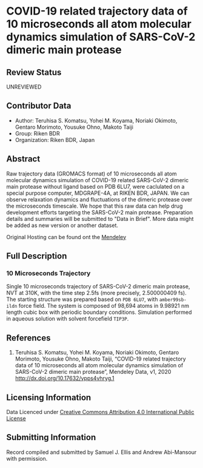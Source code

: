 # COVID-19 related trajectory data of 10 microseconds all atom molecular dynamics simulation of SARS-CoV-2 dimeric main protease

## Review Status

UNREVIEWED

## Contributor Data

* Author: Teruhisa S. Komatsu, Yohei M. Koyama, Noriaki Okimoto, Gentaro Morimoto, Yousuke Ohno, Makoto Taiji
* Group: Riken BDR
* Organization: Riken BDR, Japan

## Abstract 

Raw trajectory data (GROMACS format) of 10 microseconds all atom molecular dynamics simulation of COVID-19 related SARS-CoV-2 dimeric main protease without ligand based on PDB 6LU7, were caclulated on a special purpose computer, MDGRAPE-4A, at RIKEN BDR, JAPAN. We can observe relaxation dynamics and fluctuations of the dimeric protease over the microseconds timescale. We hope that this raw data can help drug development efforts targeting the SARS-CoV-2 main protease. Preparation details and summaries will be submitted to "Data in Brief". More data might be added as new version or another dataset.

Original Hosting can be found ont the [Mendeley](https://data.mendeley.com/datasets/vpps4vhryg/1)

## Full Description

### 10 Microseconds Trajectory
  
Single 10 microseconds trajectory of SARS-CoV-2 dimeric main protease, NVT at 310K, with the time step 2.5fs (more precisely, 2.500000409 fs). The starting structure was prepared based on `PDB 6LU7`, with `amber99sb-ildn` force field. The system is composed of 98,694 atoms in 9.98921 nm length cubic box with periodic boundary conditions. Simulation performed in aqueous solution with solvent forcefield `TIP3P`.

## References

1.	Teruhisa S. Komatsu, Yohei M. Koyama, Noriaki Okimoto, Gentaro Morimoto, Yousuke Ohno, Makoto Taiji,
    “COVID-19 related trajectory data of 10 microseconds all atom molecular dynamics simulation of SARS-CoV-2 dimeric main protease”, Mendeley Data, v1, 2020
    http://dx.doi.org/10.17632/vpps4vhryg.1

## Licensing Information

Data Licenced under [Creative Commons Attribution 4.0 International Public License](https://creativecommons.org/licenses/by/4.0/legalcode) 

## Submitting Information

Record compiled and submitted by Samuel J. Ellis and Andrew Abi-Mansour with permission.
